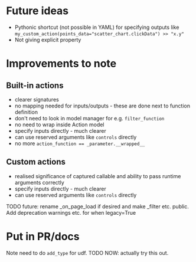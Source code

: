 # Future ideas

* Pythonic shortcut (not possible in YAML) for specifying outputs like `my_custom_action(points_data="scatter_chart.clickData") >> "x.y"`
* Not giving explicit property

# Improvements to note


## Built-in actions
* clearer signatures
* no mapping needed for inputs/outputs - these are done next to function definition
* don't need to look in model manager for e.g. `filter_function`
* no need to wrap inside Action model
* specify inputs directly - much clearer
* can use reserved arguments like `controls` directly
* no more `action_function == _parameter.__wrapped__`

## Custom actions
* realised significance of captured callable and ability to pass runtime arguments correctly
* specify inputs directly - much clearer
* can use reserved arguments like `controls` directly
 

TODO future: rename _on_page_load if desired and make _filter etc. public.
Add deprecation warnings etc. for when legacy=True

# Put in PR/docs

Note need to do `add_type` for udf. TODO NOW: actually try this out.